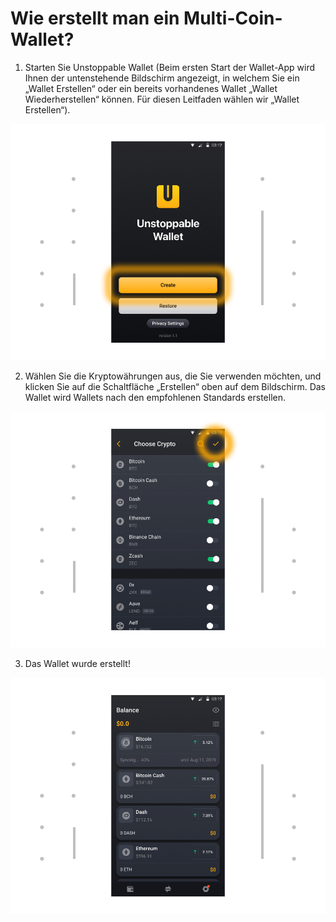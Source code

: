 # Wie erstellt man ein Multi-Coin-Wallet?

1. Starten Sie Unstoppable Wallet (Beim ersten Start der Wallet-App wird Ihnen der untenstehende Bildschirm angezeigt, in welchem Sie ein „Wallet Erstellen“ oder ein bereits vorhandenes Wallet „Wallet Wiederherstellen“ können. Für diesen Leitfaden wählen wir „Wallet Erstellen“).

![](../images/android-create-welcome-l.png)

2. Wählen Sie die Kryptowährungen aus, die Sie verwenden möchten, und klicken Sie auf die Schaltfläche „Erstellen“ oben auf dem Bildschirm. Das Wallet wird Wallets nach den empfohlenen Standards erstellen.

![](../images/android-create-choosecoin-l.png)

3. Das Wallet wurde erstellt!

![](../images/android-create-balance-l.png)



